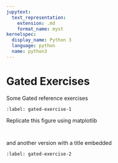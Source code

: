 ```yaml
---
jupytext:
  text_representation:
    extension: .md
    format_name: myst
kernelspec:
  display_name: Python 3
  language: python
  name: python3
---
```


# Gated Exercises

Some Gated reference exercises

```{exercise-start}
:label: gated-exercise-1
```

Replicate this figure using matplotlib

```{figure} sphx_glr_cohere_001_2_0x.png
```

```{exercise-end}
```

and another version with a title embedded


```{exercise-start} Replicate Matplotlib Plot
:label: gated-exercise-2
```

```{figure} sphx_glr_cohere_001_2_0x.png
```

```{exercise-end}
```
